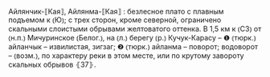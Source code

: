 ---
---

Айлянчик-⟦Кая⟧, Айлянма-⟦Кая⟧
: безлесное плато с плавным подъемом к ⦅Ю⦆; с трех сторон, кроме северной, ограничено скальными слоистыми обрывами желтоватого оттенка. В 1,5 км к ⦅СЗ⦆ от ⦅н.п.⦆ Мичуринское ⦅Белог.⦆, на ⦅л.⦆ берегу ⦅р.⦆ Кучук-Карасу – ❶ ⦅тюрк.⦆ айланчык – извилистая, зигзаг; ❷ ⦅тюрк.⦆ айланма – поворот; водоворот – ⦅возм.⦆, по характеру реки в этом месте, или по крутому завороту скальных обрывов ⦃З7⦄.

